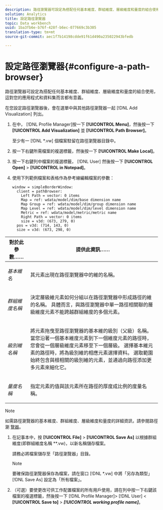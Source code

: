 ```yaml
---
description: 路徑瀏覽器可設定為搭配任何基本維度、群組維度、層級維度和量度的組合使用，這對您的應用程式和資料集而言都有意義。
solution: Analytics
title: 設定路徑瀏覽器
topic: Data workbench
uuid: 1ba3fb6e-b76f-428f-b6ec-077669c3b305
translation-type: tm+mt
source-git-commit: aec1f7b14198cdde91f61d490a235022943bfedb

---
```



# 設定路徑瀏覽器{#configure-a-path-browser}

路徑瀏覽器可設定為搭配任何基本維度、群組維度、層級維度和量度的組合使用，這對您的應用程式和資料集而言都有意義。

在您設定路徑瀏覽器後，會在選單中與其他路徑瀏覽器一起 [!DNL Add Visualization] 列出。

1. 在中， [!DNL Profile Manager]按一下 **[!UICONTROL Menu]**，然後按一下 **[!UICONTROL Add Visualization]** 並 **[!UICONTROL Path Browser]**。

   至少有一 [!DNL *.vw] 個檔案駐留在路徑瀏覽器目錄中。

1. 按一下右鍵所需檔案的複選標籤，然後按一下 **[!UICONTROL Make Local]**。
1. 按一下右鍵列中檔案的複選標籤， [!DNL User] 然後按一下 **[!UICONTROL Open]** > **[!UICONTROL in Notepad]**。
1. 使用下列範例檔案和表格作為參考線編輯檔案的參數：

   ```
   window = simpleBorderWindow: 
     client = pathBrowser: 
       Left Path = vector: 0 items
       Map = ref: wdata/model/dim/base dimension name
       Map Group = ref: wdata/model/dim/group dimension name
       Map Level = ref: wdata/model/dim/level dimension name
       Metric = ref: wdata/model/metric/metric name
       Right Path = vector: 0 items
       size = v3d: (673, 279, 0)
     pos = v3d: (714, 143, 0)
     size = v3d: (673, 298, 0)
   ```

<table id="table_1DCCB4B24B554B72A781B304B5EB155E"> 
 <thead> 
  <tr> 
   <th colname="col1" class="entry"> 對於此參數…… </th> 
   <th colname="col2" class="entry"> 提供此資訊…… </th> 
  </tr> 
 </thead>
 <tbody> 
  <tr> 
   <td colname="col1"> <p><i>基本維名</i> </p> </td> 
   <td colname="col2"> <p>其元素出現在路徑瀏覽器中的維的名稱。 </p> </td> 
  </tr> 
  <tr> 
   <td colname="col1"> <p><i>群組維度名稱</i> </p> </td> 
   <td colname="col2"> <p>決定層級維元素如何分組以在路徑瀏覽器中形成路徑的維的名稱。 具體而言，與路徑瀏覽器中單一路徑相關聯的層級維度元素不能跨越群組維度的多個元素。 </p> </td> 
  </tr> 
  <tr> 
   <td colname="col1"> <p><i>級別維名稱</i> </p> </td> 
   <td colname="col2"> <p>將元素拖曳至路徑瀏覽器的基本維的級別（父級）名稱。 當您沿著一個基本維度元素到下一個維度元素的路徑時，您會從一個層級維度元素移至下一個層級。 選擇基本維元素的路徑時，將為級別維的相應元素選擇資料。 選取範圍始終包含與根相關的級別維的元素，並通過向路徑添加更多元素來細化它。 </p> </td> 
  </tr> 
  <tr> 
   <td colname="col1"> <p><i>量度名稱</i> </p> </td> 
   <td colname="col2"> <p>指定元素的值與該元素所在路徑的厚度成比例的度量名稱。 </p> </td> 
  </tr> 
 </tbody> 
</table>

>[!NOTE]
>
>如需路徑瀏覽器的基本維度、群組維度、層級維度和量度的詳細資訊，請參閱路徑瀏 [覽器](../../../home/c-get-started/c-analysis-vis/c-path-browsers/c-path-browsers.md#concept-f2e9fdafed6e49c2bd111ab425cd6e2b)。

1. 在記事本中，按 **[!UICONTROL File]** > **[!UICONTROL Save As]** 以根據群組維度(即群組維度名稱 **.vw)，以新名稱儲存檔案。

   請務必將檔案儲存至「路徑瀏覽器」目錄。

   >[!NOTE]
   >
   >要確保路徑瀏覽器保存為檔案，請在窗口 [!DNL *.vw] 中將「另存為類型」 [!DNL Save As] 設定為「所有檔案」。

1. （可選）要使更改可供工作配置檔案的所有用戶使用，請在列中按一下右鍵該檔案的複選標籤，然後按一下 [!DNL Profile Manager]> [!DNL User] &lt; **[!UICONTROL Save to]** > ***[!UICONTROL working profile name]***。
